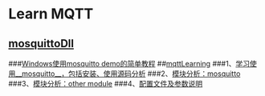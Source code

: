 # Learn MQTT
## [mosquittoDll](https://github.com/happyHeartJ/learningMqtt/tree/master/moquittoDll)
###[Windows使用mosquitto demo的简单教程](https://github.com/happyHeartJ/learningMqtt/blob/master/moquittoDll/useMosquittoDemo.markdown)
##[mqttLearning](https://github.com/happyHeartJ/learningMqtt/tree/master/mqttLearning)
###1、[学习使用__mosquitto__，包括安装、使用源码分析](https://github.com/happyHeartJ/learningMqtt/blob/master/mqttLearning/mosquittoLearn.markdown)
###2、[模块分析：mosquitto](https://github.com/happyHeartJ/learningMqtt/blob/master/mqttLearning/mosquittoModule.markdown) 
###3、[模块分析：other module](https://github.com/happyHeartJ/learningMqtt/blob/master/mqttLearning/otherModule.markdown)
###4、[配置文件及参数说明](https://github.com/happyHeartJ/learningMqtt/blob/master/mqttLearning/configuration.markdown)
